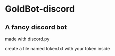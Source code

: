 # GoldBot-discord

## A fancy discord bot

made with discord.py

create a file named token.txt with your token inside
